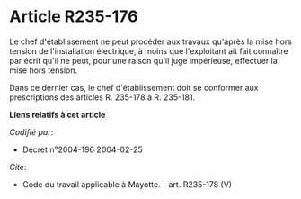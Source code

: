 # Article R235-176

Le chef d'établissement ne peut procéder aux travaux qu'après la mise hors tension de l'installation électrique, à moins que
l'exploitant ait fait connaître par écrit qu'il ne peut, pour une raison qu'il juge impérieuse, effectuer la mise hors
tension. 

Dans ce dernier cas, le chef d'établissement doit se conformer aux prescriptions des articles R. 235-178 à R. 235-181.

**Liens relatifs à cet article**

_Codifié par_:

  - Décret n°2004-196 2004-02-25

_Cite_:

  - Code du travail applicable à Mayotte. - art. R235-178 (V)
